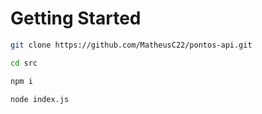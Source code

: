 # Getting Started
```bash
git clone https://github.com/MatheusC22/pontos-api.git

cd src

npm i 

node index.js
```
